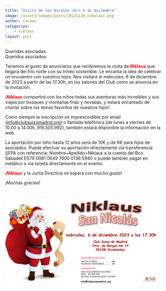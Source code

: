 ```yaml
---
title: "Visita de San Nicolás <br> 6 de Diciembre"
image: /assets/images/posts/20231124-nikolaus.png
author: Carmen
categories:
    - niklaus
layout: post
---
```

  
Queridas asociadas:  
Queridos asociados:  
  
  
Tenemos el gusto de anunciaros que recibiremos la visita de <b><font color="red">Niklaus</font></b> que llegará del frio norte con su trineo sostenible. Le encanta la idea de celebrar un encuentro con vuestros hijos. Nos visitará el miércoles, 6 de diciembre de 2023 a partir de las 17.30h, en los salones del Club como se anuncia en la invitación.  
  
¡<b><font color="red">Niklaus</font></b> compartirá con los niños todas sus aventuras más increíbles y sus viajes por bosques y montañas frías y nevadas, y estará encantado de charlar sobre los temas favoritos de vuestros hijos!  
  
Como siempre la inscripción es imprescindible por email ([info@clubsuizomadrid.org](mailto:info@clubsuizomadrid.org)) o llamada telefónica (de lunes a viernes de 10.00 a 14.00h, 916.505.992), también estará disponible la información en la web.  
  
La aportación por niño hasta 12 años será de 10€ y de 6€ para hijos de asociados. Puede efectuar su aportación directamente via transferencia SEPA con referencia: Nombre+Apellido+Niklaus a la cuenta del Bco. Sabadell ES79 0081 0649 7600 0136 5940 o puede también pagar en metálico o via tarjeta directamente en el evento.  
  
¡<b><font color="red">Niklaus</font></b> y la Junta Directiva os espera con mucho gusto!  

¡Muchas gracias!  

  
<br>
  

![1](/assets/images/posts/20231124-nikolaus.png)  

